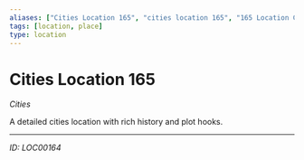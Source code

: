 ```yaml
---
aliases: ["Cities Location 165", "cities location 165", "165 Location Cities"]
tags: [location, place]
type: location
---
```


# Cities Location 165

*Cities*

A detailed cities location with rich history and plot hooks.

---
*ID: LOC00164*